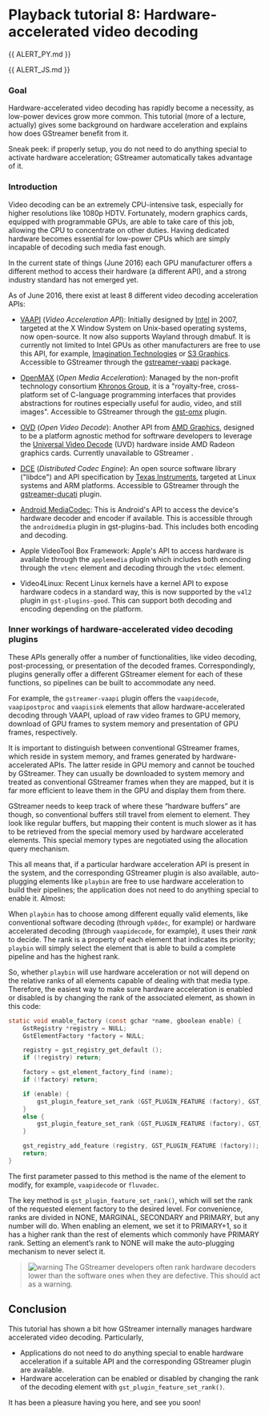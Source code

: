 # Playback tutorial 8: Hardware-accelerated video decoding


{{ ALERT_PY.md }}

{{ ALERT_JS.md }}

### Goal

Hardware-accelerated video decoding has rapidly become a necessity, as
low-power devices grow more common. This tutorial (more of a lecture,
actually) gives some background on hardware acceleration and explains
how does GStreamer benefit from it.

Sneak peek: if properly setup, you do not need to do anything special to
activate hardware acceleration; GStreamer automatically takes advantage
of it.

### Introduction

Video decoding can be an extremely CPU-intensive task, especially for
higher resolutions like 1080p HDTV. Fortunately, modern graphics cards,
equipped with programmable GPUs, are able to take care of this job,
allowing the CPU to concentrate on other duties. Having dedicated
hardware becomes essential for low-power CPUs which are simply incapable
of decoding such media fast enough.

In the current state of things (June 2016) each GPU manufacturer offers
a different method to access their hardware (a different API), and a
strong industry standard has not emerged yet.

As of June 2016, there exist at least 8 different video decoding
acceleration APIs:

 - [VAAPI](http://en.wikipedia.org/wiki/Video_Acceleration_API) (*Video
Acceleration API*): Initially designed by
[Intel](http://en.wikipedia.org/wiki/Intel) in 2007, targeted at the X
Window System on Unix-based operating systems, now open-source. It now also
supports Wayland through dmabuf. It is
currently not limited to Intel GPUs as other manufacturers are free to
use this API, for example, [Imagination
Technologies](http://en.wikipedia.org/wiki/Imagination_Technologies) or
[S3 Graphics](http://en.wikipedia.org/wiki/S3_Graphics). Accessible to
GStreamer through the [gstreamer-vaapi](https://gitlab.freedesktop.org/gstreamer/gstreamer/-/tree/main/subprojects/gstreamer-vaapi/) package.

 - [OpenMAX](http://en.wikipedia.org/wiki/OpenMAX) (*Open Media
Acceleration*): Managed by the non-profit technology consortium [Khronos
Group](http://en.wikipedia.org/wiki/Khronos_Group "Khronos Group"),
it is a "royalty-free, cross-platform set of C-language programming
interfaces that provides abstractions for routines especially useful for
audio, video, and still images". Accessible to GStreamer through
the [gst-omx](http://git.freedesktop.org/gstreamer/gst-omx) plugin.

 - [OVD](http://developer.amd.com/sdks/AMDAPPSDK/assets/OpenVideo_Decode_API.PDF)
(*Open Video Decode*): Another API from [AMD
Graphics](http://en.wikipedia.org/wiki/AMD_Graphics), designed to be a
platform agnostic method for softrware developers to leverage the
[Universal Video
Decode](http://en.wikipedia.org/wiki/Unified_Video_Decoder) (UVD)
hardware inside AMD Radeon graphics cards. Currently unavailable to
GStreamer .

 - [DCE](http://en.wikipedia.org/wiki/Distributed_Codec_Engine)
(*Distributed Codec Engine*): An open source software library ("libdce")
and API specification by [Texas
Instruments](http://en.wikipedia.org/wiki/Texas_Instruments), targeted
at Linux systems and ARM platforms. Accessible to GStreamer through
the [gstreamer-ducati](https://github.com/robclark/gst-ducati) plugin.

 - [Android
   MediaCodec](https://developer.android.com/reference/android/media/MediaCodec.html): This is Android's API to access the device's
   hardware decoder and encoder if available. This is accessible through the
   `androidmedia` plugin in gst-plugins-bad. This includes both encoding and
   decoding.

 - Apple VideoTool Box Framework: Apple's API to access hardware is available
  through the `applemedia` plugin which includes both encoding through
  the `vtenc` element and decoding through the `vtdec` element.

 - Video4Linux: Recent Linux kernels have a kernel API to expose
   hardware codecs in a standard way, this is now supported by the
   `v4l2` plugin in `gst-plugins-good`. This can support both decoding
   and encoding depending on the platform.

### Inner workings of hardware-accelerated video decoding plugins

These APIs generally offer a number of functionalities, like video
decoding, post-processing, or presentation of the decoded
frames. Correspondingly, plugins generally offer a different GStreamer
element for each of these functions, so pipelines can be built to
accommodate any need.

For example, the `gstreamer-vaapi` plugin offers the `vaapidecode`,
`vaapipostproc` and `vaapisink` elements that allow
hardware-accelerated decoding through VAAPI, upload of raw video frames
to GPU memory, download of GPU frames to system memory and presentation
of GPU frames, respectively.

It is important to distinguish between conventional GStreamer frames,
which reside in system memory, and frames generated by
hardware-accelerated APIs. The latter reside in GPU memory and cannot
be touched by GStreamer. They can usually be downloaded to system
memory and treated as conventional GStreamer frames when they are
mapped, but it is far more efficient to leave them in the GPU and
display them from there.

GStreamer needs to keep track of where these “hardware buffers” are
though, so conventional buffers still travel from element to
element. They look like regular buffers, but mapping their content is
much slower as it has to be retrieved from the special memory used by
hardware accelerated elements. This special memory types are
negotiated using the allocation query mechanism.

This all means that, if a particular hardware acceleration API is
present in the system, and the corresponding GStreamer plugin is also
available, auto-plugging elements like `playbin` are free to use
hardware acceleration to build their pipelines; the application does not
need to do anything special to enable it. Almost:

When `playbin` has to choose among different equally valid elements,
like conventional software decoding (through `vp8dec`, for example) or
hardware accelerated decoding (through `vaapidecode`, for example), it
uses their *rank* to decide. The rank is a property of each element that
indicates its priority; `playbin` will simply select the element that
is able to build a complete pipeline and has the highest rank.

So, whether `playbin` will use hardware acceleration or not will depend
on the relative ranks of all elements capable of dealing with that media
type. Therefore, the easiest way to make sure hardware acceleration is
enabled or disabled is by changing the rank of the associated element,
as shown in this code:

``` c
static void enable_factory (const gchar *name, gboolean enable) {
    GstRegistry *registry = NULL;
    GstElementFactory *factory = NULL;

    registry = gst_registry_get_default ();
    if (!registry) return;

    factory = gst_element_factory_find (name);
    if (!factory) return;

    if (enable) {
        gst_plugin_feature_set_rank (GST_PLUGIN_FEATURE (factory), GST_RANK_PRIMARY + 1);
    }
    else {
        gst_plugin_feature_set_rank (GST_PLUGIN_FEATURE (factory), GST_RANK_NONE);
    }

    gst_registry_add_feature (registry, GST_PLUGIN_FEATURE (factory));
    return;
}
```

The first parameter passed to this method is the name of the element to
modify, for example, `vaapidecode` or `fluvadec`.

The key method is `gst_plugin_feature_set_rank()`, which will set the
rank of the requested element factory to the desired level. For
convenience, ranks are divided in NONE, MARGINAL, SECONDARY and PRIMARY,
but any number will do. When enabling an element, we set it to
PRIMARY+1, so it has a higher rank than the rest of elements which
commonly have PRIMARY rank. Setting an element’s rank to NONE will make
the auto-plugging mechanism to never select it.

> ![warning] The GStreamer developers often rank hardware decoders lower than
> the software ones when they are defective. This should act as a warning.

## Conclusion

This tutorial has shown a bit how GStreamer internally manages hardware
accelerated video decoding. Particularly,

  - Applications do not need to do anything special to enable hardware
    acceleration if a suitable API and the corresponding GStreamer
    plugin are available.
  - Hardware acceleration can be enabled or disabled by changing the
    rank of the decoding element with `gst_plugin_feature_set_rank()`.

It has been a pleasure having you here, and see you soon!

  [warning]: images/icons/emoticons/warning.svg

